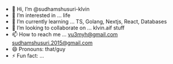 - 👋 Hi, I’m @sudhamshusuri-klvin
- 👀 I’m interested in ... life
- 🌱 I’m currently learning ... TS, Golang, Nextjs, React, Databases
- 💞️ I’m looking to collaborate on ... klvin.aif stuff
- 📫 How to reach me ... vu3myh@gmail.com sudhamshusuri.2015@gmail.com 
- 😄 Pronouns: that/guy
- ⚡ Fun fact: ...

<!---
sudhamshusuri-klvin/sudhamshusuri-klvin is a ✨ special ✨ repository because its `README.md` (this file) appears on your GitHub profile.
You can click the Preview link to take a look at your changes.
--->
